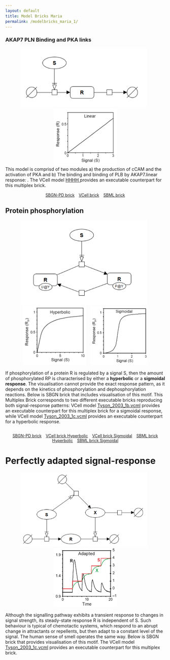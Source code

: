 ```yaml
---
layout: default
title: Model Bricks Maria
permalink: /modelbricks_maria_1/
---
```




### AKAP7 PLN Binding and PKA links

 <div class="img" style="font-size:90%; text-align:center;"> <img src="/images/modelbricks/LinearSBGN.PNG" width="400" > &ensp; 
 <br><img src="/images/modelbricks/LinearResponse.PNG" width="200"/><br />  </div> 
This model is comprisd of two modules a) the production of cCAM and the activation of PKA and b) The binding and binding of PLB by AKAP7.<trong>linear response</strong>: . The VCell model <a href="/modelbricks/AKAP7_PLB_Binding_2PKA_links"> HHHH </a> provides an executable counterpart for this multiplex brick.

 <div class="img" style="font-size:90%; text-align:center;"><br /><a href="/modelbricks/LinearResponse.graphml">SBGN-PD brick</a> &ensp; <a href="/modelbricks/Tyson_2003_1a.vcml">VCell brick</a> &ensp; <a href="/modelbricks/Tyson_2003_1a.xml">SBML brick</a></div>

## Protein phosphorylation

<div class="img" style="font-size:90%; text-align:center;"> 
 <img src="/images/modelbricks/PhosphorylationSBGN.PNG" width="400" > &ensp; 
 <img src="/images/modelbricks/HyperbolicResponse.PNG" width="200"/> &ensp; 
 <img src="/images/modelbricks/SigmoidalResponse.PNG" width="180"/><br />  </div>

If phosphorylation of a protein R is regulated by a signal S, then the amount of phosphorylated RP is characterised by either a <strong>hyperbolic</strong> or a <strong>sigmoidal response</strong>. The visualisation cannot provide the exact response pattern, as it depends on the kinetics of phosphorylation and dephosphorylation reactions. Below is SBGN brick that includes visualisation of this motif. This Multiplex Brick corresponds to two different executable bricks reproducing both signal-response patterns: VCell model <a href="/modelbricks/Tyson_2003_1b.vcml">Tyson_2003_1b.vcml</a> provides an executable counterpart for this multiplex brick for a sigmoidal response, while VCell model <a href="/modelbricks/Tyson_2003_1c.vcml">Tyson_2003_1c.vcml</a> provides an executable counterpart for a hyperbolic response.

 <div class="img" style="font-size:90%; text-align:center;"><br />
 <a href="/modelbricks/PhosphorylationSBGN.graphml">SBGN-PD brick</a> &ensp; 
 <a href="/modelbricks/Tyson_2003_1b.vcml">VCell brick Hyperbolic</a> &ensp; 
 <a href="/modelbricks/Tyson_2003_1c.vcml">VCell brick Sigmoidal</a> &ensp;
 <a href="/modelbricks/Tyson_2003_1b.xml">SBML brick Hyperbolic</a> &ensp;
<a href="/modelbricks/Tyson_2003_1c.xml">SBML brick Sigmoidal</a>
</div>

# Perfectly adapted signal-response

<div class="img" style="font-size:90%; text-align:center;"> 
 <img src="/images/modelbricks/PerfectlyAdaptedSBGN.PNG" width="400" > &ensp; 
 <img src="/images/modelbricks/PerfectlyAdaptedResponse.PNG" width="200"/><br />  </div>

Although the signalling pathway exhibits a transient response to changes in signal strength, its steady-state response R is independent of S. Such behaviour is typical of chemotactic systems, which respond to an abrupt change in attractants or repellents, but then adapt to a constant level of the signal. The human sense of smell operates the same way. Below is SBGN brick that provides visualisation of this motif. The VCell model <a href="/modelbricks/Tyson_2003_1d.vcml">Tyson_2003_1c.vcml</a> provides an executable counterpart for this multiplex brick.
